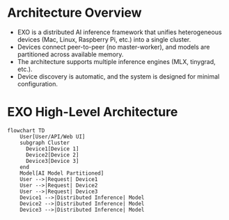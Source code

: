 # Architecture Overview

- EXO is a distributed AI inference framework that unifies heterogeneous devices (Mac, Linux, Raspberry Pi, etc.) into a single cluster.
- Devices connect peer-to-peer (no master-worker), and models are partitioned across available memory.
- The architecture supports multiple inference engines (MLX, tinygrad, etc.).
- Device discovery is automatic, and the system is designed for minimal configuration.


# EXO High-Level Architecture

```mermaid
flowchart TD
    User[User/API/Web UI]
    subgraph Cluster
      Device1[Device 1]
      Device2[Device 2]
      Device3[Device 3]
    end
    Model[AI Model Partitioned]
    User -->|Request| Device1
    User -->|Request| Device2
    User -->|Request| Device3
    Device1 -->|Distributed Inference| Model
    Device2 -->|Distributed Inference| Model
    Device3 -->|Distributed Inference| Model
```
